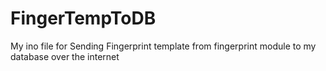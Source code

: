 # FingerTempToDB
My ino file for Sending Fingerprint template from fingerprint module to my database over the internet
